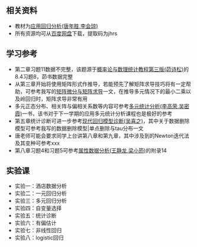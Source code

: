 ## 相关资料

- 教材为[应用回归分析(唐年胜,李会琼)](https://book.douban.com/subject/26681406/)
- 所有资源均可从[百度网盘](https://pan.baidu.com/s/1zudOYrtInDurYcOO-5qT0g)下载，提取码为jhrs

## 学习参考

- 第二章习题11数据不完整，该题源于[概率论与数理统计教程第三版(茆诗松)](https://book.douban.com/subject/34897672/)的8.4习题8，茆书数据完整
- 从第三章开始将使用矩阵形式作推导，若能预先了解矩阵求导技巧将有一定帮助，可参考我写的[矩阵微分与矩阵求导](https://mp.weixin.qq.com/s/PElyH3t6GHK5z8vd4b0R5Q)一文，在推导多元情况下的最小二乘以及岭回归时，矩阵求导非常有用
- 多元正态分布、相关阵与偏相关系数等内容可参考[多元统计分析(李高荣,吴密霞)](https://book.douban.com/subject/35895034/)一书，该书对于下一学期的应用多元统计分析课程也是极好的参考
- 第五章统计诊断可进一步参考[现代回归模型诊断(吴喜之)](https://book.douban.com/subject/1552478/)，其中关于数据删除模型可参考我写的数据删除模型|单点删除与tau分布一文
- 唐老师可能会要求同学上台讲第八章和第九章，其中涉及到的Newton迭代法及其变种可参考xxx
- 第八章习题4和习题5可参考[属性数据分析(王静龙,梁小筠)](https://book.douban.com/subject/30389931/)的附录14

## 实验课

- 实验一：酒店数据分析
- 实验二：一元回归分析
- 实验三：多元回归分析
- 实验四：自变量选择
- 实验五：统计诊断
- 实验六：有偏估计
- 实验七：非线性回归
- 实验八：logistic回归
